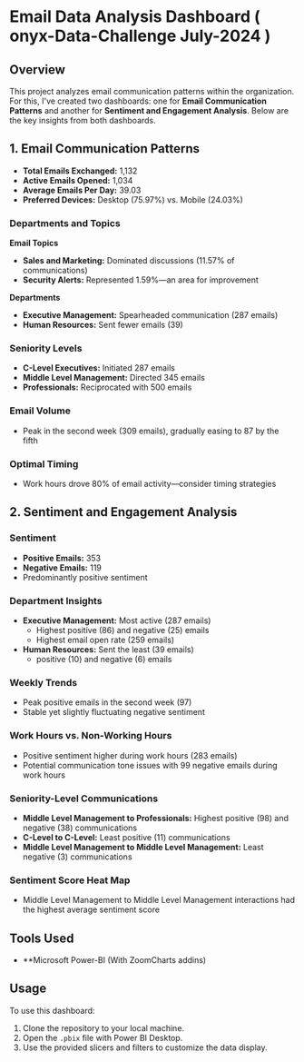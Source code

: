 # Email Data Analysis Dashboard ( onyx-Data-Challenge July-2024 )

## Overview
This project analyzes email communication patterns within the organization. For this, I've created two dashboards: one for **Email Communication Patterns** and another for **Sentiment and Engagement Analysis**. Below are the key insights from both dashboards.

## 1. Email Communication Patterns

- **Total Emails Exchanged:** 1,132
- **Active Emails Opened:** 1,034
- **Average Emails Per Day:** 39.03
- **Preferred Devices:** Desktop (75.97%) vs. Mobile (24.03%)

### Departments and Topics
**Email Topics**
- **Sales and Marketing:** Dominated discussions (11.57% of communications)
- **Security Alerts:** Represented 1.59%—an area for improvement
  
**Departments**

- **Executive Management:** Spearheaded communication (287 emails)
- **Human Resources:** Sent fewer emails (39)

### Seniority Levels
- **C-Level Executives:** Initiated 287 emails
- **Middle Level Management:** Directed 345 emails
- **Professionals:** Reciprocated with 500 emails

### Email Volume
- Peak in the second week (309 emails), gradually easing to 87 by the fifth

### Optimal Timing
- Work hours drove 80% of email activity—consider timing strategies
  

## 2. Sentiment and Engagement Analysis

### Sentiment
- **Positive Emails:** 353
- **Negative Emails:** 119
- Predominantly positive sentiment

### Department Insights
- **Executive Management:** Most active (287 emails)
  - Highest positive (86) and negative (25) emails
  - Highest email open rate (259 emails)
- **Human Resources:** Sent the least (39 emails)
  - positive (10) and negative (6) emails

### Weekly Trends
- Peak positive emails in the second week (97)
- Stable yet slightly fluctuating negative sentiment

### Work Hours vs. Non-Working Hours
- Positive sentiment higher during work hours (283 emails)
- Potential communication tone issues with 99 negative emails during work hours

### Seniority-Level Communications
- **Middle Level Management to Professionals:** Highest positive (98) and negative (38) communications
- **C-Level to C-Level:** Least positive (11) communications
- **Middle Level Management to Middle Level Management:** Least negative (3) communications

### Sentiment Score Heat Map
- Middle Level Management to Middle Level Management interactions had the highest average sentiment score


## Tools Used

- **Microsoft Power-BI (With ZoomCharts addins)

## Usage
To use this dashboard:
1. Clone the repository to your local machine.
2. Open the `.pbix` file with Power BI Desktop.
3. Use the provided slicers and filters to customize the data display.




